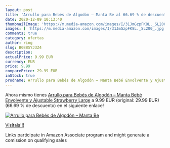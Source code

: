 ```yaml
---
layout: post
title: 'Arrullo para Bebés de Algodón – Manta Be al 66.69 % de descuento'
date: 2020-12-09 10:13:40
thumbnailImage: 'https://m.media-amazon.com/images/I/31JmGzpFK8L._SL200_.jpg'
images: [ 'https://m.media-amazon.com/images/I/31JmGzpFK8L._SL200_.jpg' ]
comments: true
category: ofertas
author: ring
slug: B088SYJ3Z4
description:
actualPrice: 9.99 EUR
currency: EUR
price: 9.99
comparePrice: 29.99 EUR
inStock: true
prodname: Arrullo para Bebés de Algodón – Manta Bebé Envolvente y Ajustable  Strawberry  Large
---
```


Ahora mismo tienes [Arrullo para Bebés de Algodón – Manta Bebé Envolvente y Ajustable  Strawberry  Large](https://www.amazon.es/dp/B088SYJ3Z4/?tag=tolees-21) a 9.99 EUR (original: 29.99 EUR) (66.69 %  de descuento) en el siguiente enlace!

[![Arrullo para Bebés de Algodón – Manta Be](https://m.media-amazon.com/images/I/31JmGzpFK8L._SL200_.jpg)](https://www.amazon.es/dp/B088SYJ3Z4/?tag=tolees-21)

[Visítala!!!](https://www.amazon.es/dp/B088SYJ3Z4/?tag=tolees-21)

Links participate in Amazon Associate program and might generate a comission on qualifying sales
